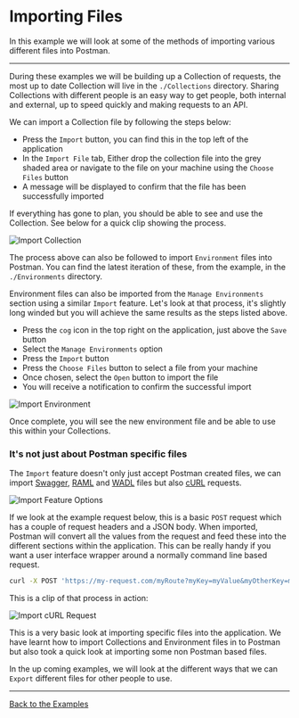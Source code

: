 # Importing Files

In this example we will look at some of the methods of importing various different files into Postman.

---

During these examples we will be building up a Collection of requests, the most up to date Collection will live in the `./Collections` directory. Sharing Collections with different people is an easy way to get people, both internal and external, up to speed quickly and making requests to an API.

We can import a Collection file by following the steps below:

- Press the `Import` button, you can find this in the top left of the application  
- In the `Import File` tab, Either drop the collection file into the grey shaded area or navigate to the file on your machine using the `Choose Files` button
- A message will be displayed to confirm that the file has been successfully imported

If everything has gone to plan, you should be able to see and use the Collection. See below for a quick clip showing the process.

![Import Collection](https://github.com/DannyDainton/All-Things-Postman/blob/master/Public/gifs/05_importingFiles/Import_Collection.gif)

The process above can also be followed to import `Environment` files into Postman. You can find the latest iteration of these, from the example, in the `./Environments` directory.

Environment files can also be imported from the `Manage Environments` section using a similar `Import` feature. Let's look at that process, it's slightly long winded but you will achieve the same results as the steps listed above.

- Press the `cog` icon in the top right on the application, just above the `Save` button
- Select the `Manage Environments` option
- Press the `Import` button
- Press the `Choose Files` button to select a file from your machine
- Once chosen, select the `Open` button to import the file
- You will receive a notification to confirm the successful import

![Import Environment](https://github.com/DannyDainton/All-Things-Postman/blob/master/Public/gifs/05_importingFiles/Import_Environment.gif)

Once complete, you will see the new environment file and be able to use this within your Collections.

### It's not just about Postman specific files

The `Import` feature doesn't only just accept Postman created files, we can import [Swagger](https://swagger.io/), [RAML](https://raml.org/) and [WADL](https://en.wikipedia.org/wiki/Web_Application_Description_Language) files but also [cURL](https://en.wikipedia.org/wiki/CURL) requests.

![Import Feature Options](https://github.com/DannyDainton/All-Things-Postman/blob/master/Public/images/05_importingFiles/Import_Feature_Options.PNG)

If we look at the example request below, this is a basic `POST` request which has a couple of request headers and a JSON body. When imported, Postman will convert all the values from the request and feed these into the different sections within the application. This can be really handy if you want a user interface wrapper around a normally command line based request.  

```bash
curl -X POST 'https://my-request.com/myRoute?myKey=myValue&myOtherKey=myOtherValue' -H 'accept: application/json' -H 'authorization: Bearer 123456' -H 'content-type: application/json' -d '{ "message": "This is a new message" }'
```

This is a clip of that process in action:

![Import cURL Request ](https://github.com/DannyDainton/All-Things-Postman/blob/master/Public/gifs/05_importingFiles/Import_cURL_Request.gif)

This is a very basic look at importing specific files into the application. We have learnt how to import Collections and Environment files in to Postman but also took a quick look at importing some non Postman based files.

In the up coming examples, we will look at the different ways that we can `Export` different files for other people to use.

---
[Back to the Examples](https://github.com/DannyDainton/All-Things-Postman#example-guides)
